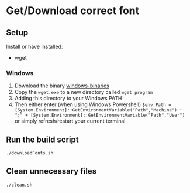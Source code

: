# Get/Download correct font

## Setup

Install or have installed:

- wget

### Windows

1. Download the binary [windows-binaries](https://eternallybored.org/misc/wget/)
2. Copy the `wget.exe` to a new directory called `wget program`
3. Adding this directory to your Windows PATH
4. Then either enter (when using Windows Powershell) `$env:Path = [System.Environment]::GetEnvironmentVariable("Path","Machine") + ";" + [System.Environment]::GetEnvironmentVariable("Path","User")` or simply refresh/restart your current terminal

## Run the build script

```sh
./downloadFonts.sh
```

## Clean unnecessary files

```sh
./clean.sh
```
